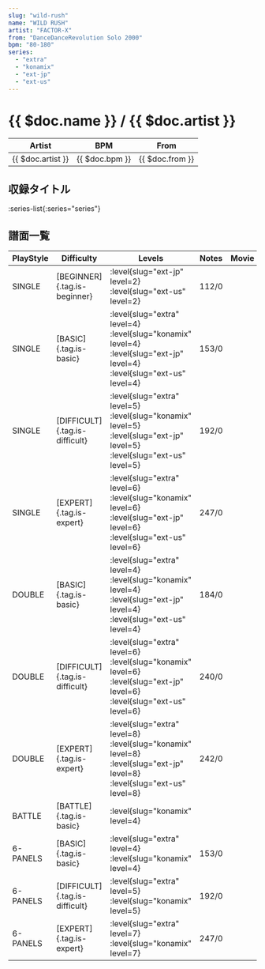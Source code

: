 ```yaml
---
slug: "wild-rush"
name: "WILD RUSH"
artist: "FACTOR-X"
from: "DanceDanceRevolution Solo 2000"
bpm: "80-180"
series:
  - "extra"
  - "konamix"
  - "ext-jp"
  - "ext-us"
---
```


# {{ $doc.name }} / {{ $doc.artist }}

|Artist|BPM|From|
|------|---|----|
|{{ $doc.artist }}|{{ $doc.bpm }}|{{ $doc.from }}|

## 収録タイトル

:series-list{:series="series"}

## 譜面一覧

|PlayStyle|Difficulty|Levels|Notes|Movie|
|---------|----------|------|-----|-----|
|SINGLE|[BEGINNER]{.tag.is-beginner}|:level{slug="ext-jp" level=2} :level{slug="ext-us" level=2}|112/0||
|SINGLE|[BASIC]{.tag.is-basic}|:level{slug="extra" level=4} :level{slug="konamix" level=4} :level{slug="ext-jp" level=4} :level{slug="ext-us" level=4}|153/0||
|SINGLE|[DIFFICULT]{.tag.is-difficult}|:level{slug="extra" level=5} :level{slug="konamix" level=5} :level{slug="ext-jp" level=5} :level{slug="ext-us" level=5}|192/0||
|SINGLE|[EXPERT]{.tag.is-expert}|:level{slug="extra" level=6} :level{slug="konamix" level=6} :level{slug="ext-jp" level=6} :level{slug="ext-us" level=6}|247/0||
|DOUBLE|[BASIC]{.tag.is-basic}|:level{slug="extra" level=4} :level{slug="konamix" level=4} :level{slug="ext-jp" level=4} :level{slug="ext-us" level=4}|184/0||
|DOUBLE|[DIFFICULT]{.tag.is-difficult}|:level{slug="extra" level=6} :level{slug="konamix" level=6} :level{slug="ext-jp" level=6} :level{slug="ext-us" level=6}|240/0||
|DOUBLE|[EXPERT]{.tag.is-expert}|:level{slug="extra" level=8} :level{slug="konamix" level=8} :level{slug="ext-jp" level=8} :level{slug="ext-us" level=8}|242/0||
|BATTLE|[BATTLE]{.tag.is-basic}|:level{slug="konamix" level=4}|||
|6-PANELS|[BASIC]{.tag.is-basic}|:level{slug="extra" level=4} :level{slug="konamix" level=4}|153/0||
|6-PANELS|[DIFFICULT]{.tag.is-difficult}|:level{slug="extra" level=5} :level{slug="konamix" level=5}|192/0||
|6-PANELS|[EXPERT]{.tag.is-expert}|:level{slug="extra" level=7} :level{slug="konamix" level=7}|247/0||
